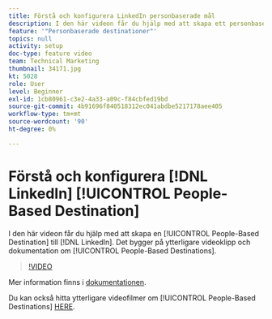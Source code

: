 ```yaml
---
title: Förstå och konfigurera LinkedIn personbaserade mål
description: I den här videon får du hjälp med att skapa ett personbaserat mål för LinkedIn. Det bygger på ytterligare videor och dokumentation om personbaserade destinationer.
feature: '"Personbaserade destinationer"'
topics: null
activity: setup
doc-type: feature video
team: Technical Marketing
thumbnail: 34171.jpg
kt: 5028
role: User
level: Beginner
exl-id: 1cb80961-c3e2-4a33-a09c-f84cbfed19bd
source-git-commit: 4b91696f840518312ec041abdbe5217178aee405
workflow-type: tm+mt
source-wordcount: '90'
ht-degree: 0%

---
```


# Förstå och konfigurera [!DNL LinkedIn] [!UICONTROL People-Based Destination]

I den här videon får du hjälp med att skapa en [!UICONTROL People-Based Destination] till [!DNL LinkedIn]. Det bygger på ytterligare videoklipp och dokumentation om [!UICONTROL People-Based Destinations].

>[!VIDEO](https://video.tv.adobe.com/v/34171/?quality=12)

Mer information finns i [dokumentationen](https://docs.adobe.com/content/help/en/audience-manager/user-guide/features/destinations/people-based/people-based-destinations-overview.html).

Du kan också hitta ytterligare videofilmer om [!UICONTROL People-Based Destinations] [HERE](https://adobe.ly/aamlearnpbd).
